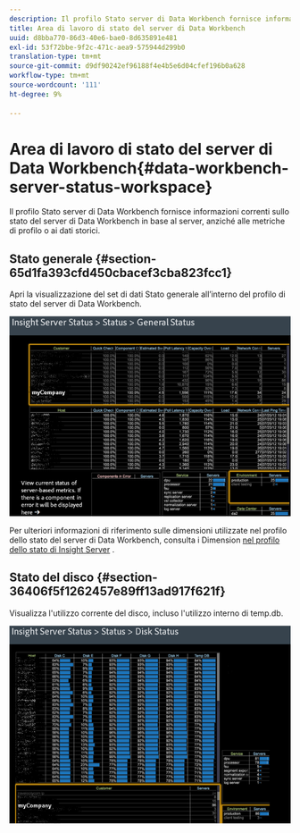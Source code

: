```yaml
---
description: Il profilo Stato server di Data Workbench fornisce informazioni correnti sullo stato del server di Data Workbench in base al server, anziché alle metriche di profilo o ai dati storici.
title: Area di lavoro di stato del server di Data Workbench
uuid: d8bba770-86d3-40e6-bae0-8d635891e481
exl-id: 53f72bbe-9f2c-471c-aea9-575944d299b0
translation-type: tm+mt
source-git-commit: d9df90242ef96188f4e4b5e6d04cfef196b0a628
workflow-type: tm+mt
source-wordcount: '111'
ht-degree: 9%

---
```


# Area di lavoro di stato del server di Data Workbench{#data-workbench-server-status-workspace}

Il profilo Stato server di Data Workbench fornisce informazioni correnti sullo stato del server di Data Workbench in base al server, anziché alle metriche di profilo o ai dati storici.

## Stato generale {#section-65d1fa393cfd450cbacef3cba823fcc1}

Apri la visualizzazione del set di dati Stato generale all’interno del profilo di stato del server di Data Workbench.

![](assets/Managing_Server_Status.png)

Per ulteriori informazioni di riferimento sulle dimensioni utilizzate nel profilo dello stato del server di Data Workbench, consulta i Dimension [nel profilo dello stato di Insight Server](../../../home/monitoring-installation/monitoring-appendix/monitoring-servers-profile.md#concept-8cbeb91e99bc42e2b52b22d551423f8a) .

## Stato del disco {#section-36406f5f1262457e89ff13ad917f621f}

Visualizza l&#39;utilizzo corrente del disco, incluso l&#39;utilizzo interno di temp.db.

![](assets/Managing_Server_DiskStatus.png)
